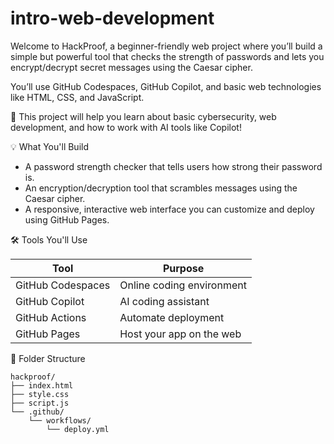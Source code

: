 # intro-web-development

Welcome to HackProof, a beginner-friendly web project where you’ll build a simple but powerful tool that checks the strength of passwords and lets you encrypt/decrypt secret messages using the Caesar cipher.

You’ll use GitHub Codespaces, GitHub Copilot, and basic web technologies like HTML, CSS, and JavaScript.

🧠 This project will help you learn about basic cybersecurity, web development, and how to work with AI tools like Copilot!

💡 What You'll Build
- A password strength checker that tells users how strong their password is.
- An encryption/decryption tool that scrambles messages using the Caesar cipher.
- A responsive, interactive web interface you can customize and deploy using GitHub Pages.

🛠️ Tools You'll Use

| Tool                | Purpose                     |
|---------------------|-----------------------------|
| GitHub Codespaces   | Online coding environment    |
| GitHub Copilot      | AI coding assistant          |
| GitHub Actions      | Automate deployment          |
| GitHub Pages        | Host your app on the web    |

📁 Folder Structure
```
hackproof/
├── index.html
├── style.css
├── script.js
└── .github/
    └── workflows/
        └── deploy.yml
```
